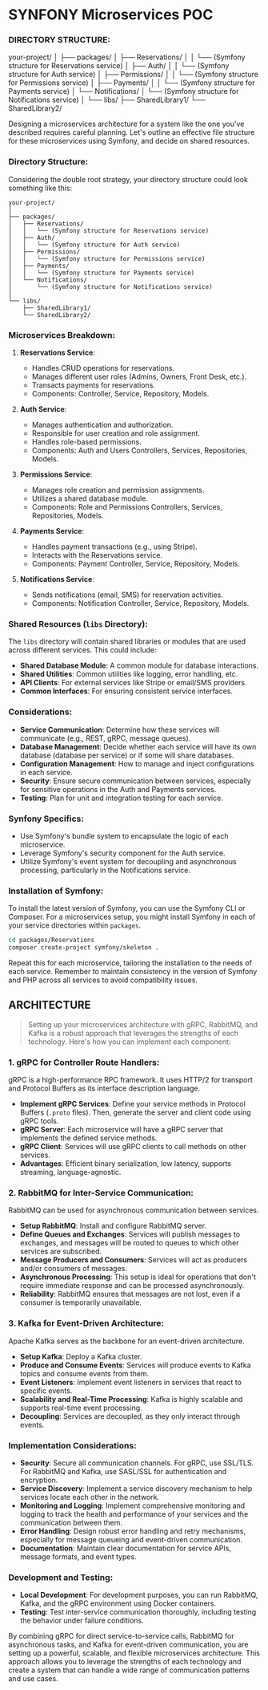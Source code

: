 # SYNFONY Microservices POC

### DIRECTORY STRUCTURE:

your-project/
│
├── packages/
│   ├── Reservations/
│   │   └── (Symfony structure for Reservations service)
│   ├── Auth/
│   │   └── (Symfony structure for Auth service)
│   ├── Permissions/
│   │   └── (Symfony structure for Permissions service)
│   ├── Payments/
│   │   └── (Symfony structure for Payments service)
│   └── Notifications/
│       └── (Symfony structure for Notifications service)
│
└── libs/
├── SharedLibrary1/
└── SharedLibrary2/

Designing a microservices architecture for a system like the one you've described requires careful planning. Let's outline an effective file structure for these microservices using Symfony, and decide on shared resources.

### Directory Structure:

Considering the double root strategy, your directory structure could look something like this:

```
your-project/
│
├── packages/
│   ├── Reservations/
│   │   └── (Symfony structure for Reservations service)
│   ├── Auth/
│   │   └── (Symfony structure for Auth service)
│   ├── Permissions/
│   │   └── (Symfony structure for Permissions service)
│   ├── Payments/
│   │   └── (Symfony structure for Payments service)
│   └── Notifications/
│       └── (Symfony structure for Notifications service)
│
└── libs/
    ├── SharedLibrary1/
    └── SharedLibrary2/
```

### Microservices Breakdown:

1. **Reservations Service**:
    - Handles CRUD operations for reservations.
    - Manages different user roles (Admins, Owners, Front Desk, etc.).
    - Transacts payments for reservations.
    - Components: Controller, Service, Repository, Models.

2. **Auth Service**:
    - Manages authentication and authorization.
    - Responsible for user creation and role assignment.
    - Handles role-based permissions.
    - Components: Auth and Users Controllers, Services, Repositories, Models.

3. **Permissions Service**:
    - Manages role creation and permission assignments.
    - Utilizes a shared database module.
    - Components: Role and Permissions Controllers, Services, Repositories, Models.

4. **Payments Service**:
    - Handles payment transactions (e.g., using Stripe).
    - Interacts with the Reservations service.
    - Components: Payment Controller, Service, Repository, Models.

5. **Notifications Service**:
    - Sends notifications (email, SMS) for reservation activities.
    - Components: Notification Controller, Service, Repository, Models.

### Shared Resources (`libs` Directory):

The `libs` directory will contain shared libraries or modules that are used across different services. This could include:

- **Shared Database Module**: A common module for database interactions.
- **Shared Utilities**: Common utilities like logging, error handling, etc.
- **API Clients**: For external services like Stripe or email/SMS providers.
- **Common Interfaces**: For ensuring consistent service interfaces.

### Considerations:

- **Service Communication**: Determine how these services will communicate (e.g., REST, gRPC, message queues).
- **Database Management**: Decide whether each service will have its own database (database per service) or if some will share databases.
- **Configuration Management**: How to manage and inject configurations in each service.
- **Security**: Ensure secure communication between services, especially for sensitive operations in the Auth and Payments services.
- **Testing**: Plan for unit and integration testing for each service.

### Synfony Specifics:

- Use Symfony's bundle system to encapsulate the logic of each microservice.
- Leverage Symfony's security component for the Auth service.
- Utilize Symfony's event system for decoupling and asynchronous processing, particularly in the Notifications service.

### Installation of Symfony:

To install the latest version of Symfony, you can use the Symfony CLI or Composer. For a microservices setup, you might install Symfony in each of your service directories within `packages`.

```bash
cd packages/Reservations
composer create-project symfony/skeleton .
```

Repeat this for each microservice, tailoring the installation to the needs of each service. Remember to maintain consistency in the version of Symfony and PHP across all services to avoid compatibility issues.

## ARCHITECTURE
>Setting up your microservices architecture with gRPC, RabbitMQ, and Kafka is a robust approach that leverages the strengths of each technology. Here's how you can implement each component:

### 1. gRPC for Controller Route Handlers:

gRPC is a high-performance RPC framework. It uses HTTP/2 for transport and Protocol Buffers as its interface description language.

- **Implement gRPC Services**: Define your service methods in Protocol Buffers (`.proto` files). Then, generate the server and client code using gRPC tools.
- **gRPC Server**: Each microservice will have a gRPC server that implements the defined service methods.
- **gRPC Client**: Services will use gRPC clients to call methods on other services.
- **Advantages**: Efficient binary serialization, low latency, supports streaming, language-agnostic.

### 2. RabbitMQ for Inter-Service Communication:

RabbitMQ can be used for asynchronous communication between services.

- **Setup RabbitMQ**: Install and configure RabbitMQ server.
- **Define Queues and Exchanges**: Services will publish messages to exchanges, and messages will be routed to queues to which other services are subscribed.
- **Message Producers and Consumers**: Services will act as producers and/or consumers of messages.
- **Asynchronous Processing**: This setup is ideal for operations that don't require immediate response and can be processed asynchronously.
- **Reliability**: RabbitMQ ensures that messages are not lost, even if a consumer is temporarily unavailable.

### 3. Kafka for Event-Driven Architecture:

Apache Kafka serves as the backbone for an event-driven architecture.

- **Setup Kafka**: Deploy a Kafka cluster.
- **Produce and Consume Events**: Services will produce events to Kafka topics and consume events from them.
- **Event Listeners**: Implement event listeners in services that react to specific events.
- **Scalability and Real-Time Processing**: Kafka is highly scalable and supports real-time event processing.
- **Decoupling**: Services are decoupled, as they only interact through events.

### Implementation Considerations:

- **Security**: Secure all communication channels. For gRPC, use SSL/TLS. For RabbitMQ and Kafka, use SASL/SSL for authentication and encryption.
- **Service Discovery**: Implement a service discovery mechanism to help services locate each other in the network.
- **Monitoring and Logging**: Implement comprehensive monitoring and logging to track the health and performance of your services and the communication between them.
- **Error Handling**: Design robust error handling and retry mechanisms, especially for message queueing and event-driven communication.
- **Documentation**: Maintain clear documentation for service APIs, message formats, and event types.

### Development and Testing:

- **Local Development**: For development purposes, you can run RabbitMQ, Kafka, and the gRPC environment using Docker containers.
- **Testing**: Test inter-service communication thoroughly, including testing the behavior under failure conditions.

By combining gRPC for direct service-to-service calls, RabbitMQ for asynchronous tasks, and Kafka for event-driven communication, you are setting up a powerful, scalable, and flexible microservices architecture. This approach allows you to leverage the strengths of each technology and create a system that can handle a wide range of communication patterns and use cases.